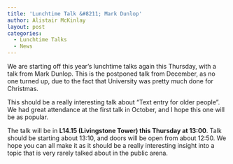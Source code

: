 ```yaml
---
title: 'Lunchtime Talk &#8211; Mark Dunlop'
author: Alistair McKinlay
layout: post
categories:
  - Lunchtime Talks
  - News
---
```

We are starting off this year&#8217;s lunchtime talks again this Thursday, with a talk from Mark Dunlop. This is the postponed talk from December, as no one turned up, due to the fact that University was pretty much done for Christmas.

This should be a really interesting talk about &#8220;Text entry for older people&#8221;. We had great attendance at the first talk in October, and I hope this one will be as popular.

The talk will be in **L14.15 (Livingstone Tower) this Thursday at 13:00**. Talk should be starting about 13:10, and doors will be open from about 12:50. We hope you can all make it as it should be a really interesting insight into a topic that is very rarely talked about in the public arena.